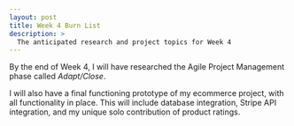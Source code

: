 ```yaml
---
layout: post
title: Week 4 Burn List
description: >
  The anticipated research and project topics for Week 4
---
```


By the end of Week 4, I will have researched the Agile Project Management phase called _Adapt/Close_.

I will also have a final functioning prototype of my ecommerce project, with all functionality in place. This will include database integration, Stripe API integration, and my unique solo contribution of product ratings.